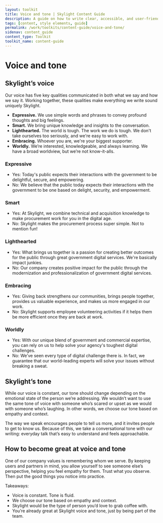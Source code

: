 ```yaml
---
layout: toolkit
title: Voice and tone | Skylight Content Guide
description: A guide on how to write clear, accessible, and user-friendly content at Skylight.
tags: [content, style elements, guide]
permalink: /work/toolkits/content-guide/voice-and-tone/
sidenav: content_guide
content_type: Toolkit
toolkit_name: content-guide
---
```


# Voice and tone

## Skylight’s voice

Our voice has five key qualities communicated in both what we say and how we say it. Working together, these qualities make everything we write sound uniquely Skylight.

* **Expressive.** We use simple words and phrases to convey profound thoughts and big feelings.
* **Smart.** We bring unique knowledge and insights to the conversation.
* **Lighthearted.** The world is tough. The work we do is tough. We don't take ourselves too seriously, and we're easy to work with.
* **Embracing.** Whoever you are, we're your biggest supporter.
* **Worldly.** We’re interested, knowledgeable, and always learning. We have a broad worldview, but we’re not know-it-alls.


### Expressive

* Yes: Today's public expects their interactions with the government to be delightful, secure, and empowering.
* No: We believe that the public today expects their interactions with the government to be one based on delight, security, and empowerment.


### Smart

* Yes: At Skylight, we combine technical and acquisition knowledge to make procurement work for you in the digital age.
* No: Skylight makes the procurement process super simple. Not to mention fun!


### Lighthearted

* Yes: What brings us together is a passion for creating better outcomes for the public through great government digital services. We're basically impact junkies.
* No: Our company creates positive impact for the public through the modernization and professionalization of government digital services.


### Embracing

* Yes: Giving back strengthens our communities, brings people together, provides us valuable experience, and makes us more engaged in our work.
* No: Skylight supports employee volunteering activities if it helps them be more efficient once they are back at work.


### Worldly

* Yes: With our unique blend of government and commercial expertise, you can rely on us to help solve your agency's toughest digital challenges.
* No: We’ve seen every type of digital challenge there is. In fact, we guarantee that our world-leading experts will solve your issues without breaking a sweat.


## Skylight’s tone

While our voice is constant, our tone should change depending on the emotional state of the person we’re addressing. We wouldn’t want to use the same tone of voice with someone who’s scared or upset as we would with someone who’s laughing. In other words, we choose our tone based on empathy and context.

The way we speak encourages people to tell us more, and it invites people to get to know us. Because of this, we take a conversational tone with our writing: everyday talk that’s easy to understand and feels approachable.


## How to become great at voice and tone

One of our company values is remembering whom we serve. By keeping users and partners in mind, you allow yourself to see someone else’s perspective, helping you feel empathy for them. Trust what you observe. Then put the good things you notice into practice.

Takeaways:
* Voice is constant. Tone is fluid.
* We choose our tone based on empathy and context.
* Skylight would be the type of person you’d love to grab coffee with.
* You’re already great at Skylight voice and tone, just by being part of the team.
